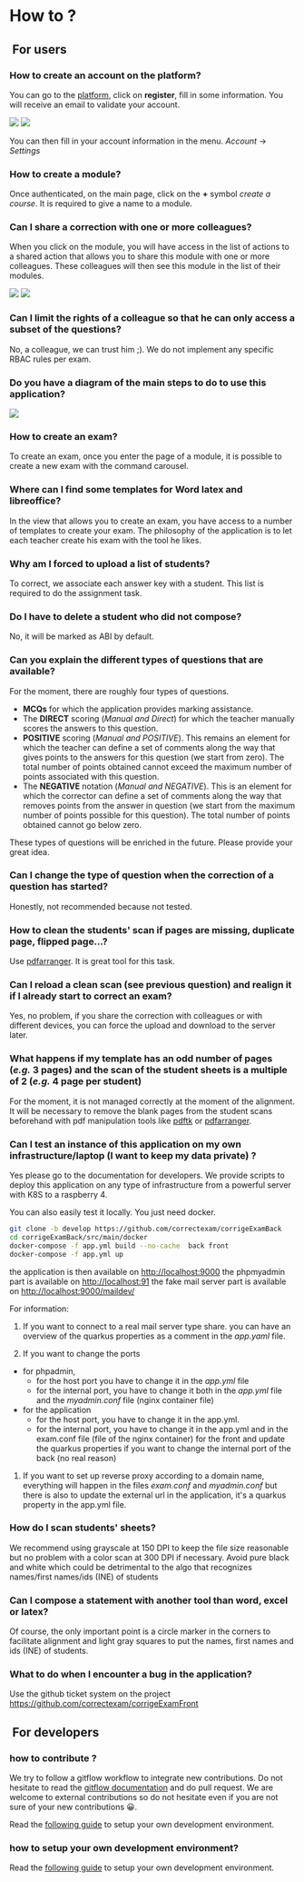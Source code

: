 # How to ?

##  For users

### How to create an account on the platform?

You can go to the [platform](https://correctexam.github.io/corrigeExamFront/), click on **register**, fill in some information. You will receive an email to validate your account. 

![](Register.png)
![](Register1.png)

You can then fill in your account information in the menu. *Account* -> *Settings*

### How to create a module?

Once authenticated, on the main page, click on the **+** symbol *create a course*.
It is required to give a name to a module. 


### Can I share a correction with one or more colleagues?

When you click on the module, you will have access in the list of actions to a shared action that allows you to share this module with one or more colleagues. These colleagues will then see this module in the list of their modules. 

![](share.png)
![](share1.png)

### Can I limit the rights of a colleague so that he can only access a subset of the questions?

No, a colleague, we can trust him ;). We do not implement any specific RBAC rules per exam. 

### Do you have a diagram of the main steps to do to use this application?

![](./ScanExam.png)



### How to create an exam?

To create an exam, once you enter the page of a module, it is possible to create a new exam with the command carousel. 

### Where can I find some templates for Word latex and libreoffice?

In the view that allows you to create an exam, you have access to a number of templates to create your exam. The philosophy of the application is to let each teacher create his exam with the tool he likes. 

### Why am I forced to upload a list of students?

To correct, we associate each answer key with a student. This list is required to do the assignment task.

### Do I have to delete a student who did not compose? 

No, it will be marked as ABI by default. 

### Can you explain the different types of questions that are available?

For the moment, there are roughly four types of questions. 

- **MCQs** for which the application provides marking assistance. 
- The **DIRECT** scoring (*Manual and Direct*) for which the teacher manually scores the answers to this question. 
- **POSITIVE** scoring (*Manual and POSITIVE*). This remains an element for which the teacher can define a set of comments along the way that gives points to the answers for this question (we start from zero). The total number of points obtained cannot exceed the maximum number of points associated with this question.
- The **NEGATIVE** notation (*Manual and NEGATIVE*). This is an element for which the corrector can define a set of comments along the way that removes points from the answer in question (we start from the maximum number of points possible for this question). The total number of points obtained cannot go below zero.

These types of questions will be enriched in the future. Please provide your great idea. 

### Can I change the type of question when the correction of a question has started?

Honestly, not recommended because not tested. 

### How to clean the students' scan if pages are missing, duplicate page, flipped page...?

Use [pdfarranger](https://github.com/pdfarranger/pdfarranger). It is great tool for this task. 

### Can I reload a clean scan (see previous question) and realign it if I already start to correct an exam?

Yes, no problem, if you share the correction with colleagues or with different devices, you can force the upload and download to the server later. 

### What happens if my template has an odd number of pages (*e.g.* 3 pages) and the scan of the student sheets is a multiple of 2 (*e.g.* 4 page per student)

For the moment, it is not managed correctly at the moment of the alignment. It will be necessary to remove the blank pages from the student scans beforehand with pdf manipulation tools like [pdftk](https://www.pdflabs.com/tools/pdftk-the-pdf-toolkit/) or [pdfarranger](https://github.com/pdfarranger/pdfarranger).

### Can I test an instance of this application on my own infrastructure/laptop (I want to keep my data private) ?

Yes please go to the documentation for developers. We provide scripts to deploy this application on any type of infrastructure from a powerful server with K8S to a raspberry 4. 

You can also easily test it locally. You just need docker. 

```bash
git clone -b develop https://github.com/correctexam/corrigeExamBack
cd corrigeExamBack/src/main/docker
docker-compose -f app.yml build --no-cache  back front
docker-compose -f app.yml up
```

the application is then available on [http://localhost:9000](http://localhost:9000)
the phpmyadmin part is available on [http://localhost:91](http://localhost:91)
the fake mail server part is available on [http://localhost:9000/maildev/](http://localhost:9000/maildev/)

For information:

1. If you want to connect to a real mail server type share. you can have an overview of the quarkus properties as a comment in the *app.yaml* file.

2. If you want to change the ports
  
- for phpadmin,
  - for the host port you have to change it in the *app.yml* file  
  - for the internal port, you have to change it both in the *app.yml* file and the *myadmin.conf* file (nginx container file)
- for the application
  - for the host port, you have to change it in the app.yml.
  - for the internal port, you have to change it in the app.yml and in the exam.conf file (file of the nginx container) for the front and update the quarkus properties if you want to change the internal port of the back (no real reason)

1. If you want to set up reverse proxy according to a domain name, everything will happen in the files *exam.conf* and *myadmin.conf* but there is also to update the external url in the application, it's a quarkus property in the app.yml file. 


### How do I scan students' sheets?

We recommend using grayscale at 150 DPI to keep the file size reasonable but no problem with a color scan at 300 DPI if necessary. Avoid pure black and white which could be detrimental to the algo that recognizes names/first names/ids (INE) of students



### Can I compose a statement with another tool than word, excel or latex?

Of course, the only important point is a circle marker in the corners to facilitate alignment and light gray squares to put the names, first names and ids (INE) of students. 

### What to do when I encounter a bug in the application?

Use the github ticket system on the project https://github.com/correctexam/corrigeExamFront

##  For developers

### how to contribute ?

We try to follow a gitflow workflow to integrate new contributions. 
Do not hesitate to read the [gitflow documentation](https://git-flow.readthedocs.io/fr/latest/presentation.html) and do pull request. 
We are welcome to external contributions so do not hesitate even if you are not sure of your new contributions 😀. 
 
Read the [following guide](/) to setup your own development environment. 

### how to setup  your own development environment?

Read the [following guide](/) to setup your own development environment. 
